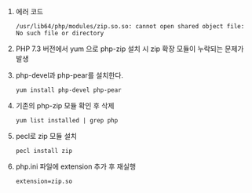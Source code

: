 1. 에러 코드

    ```
    /usr/lib64/php/modules/zip.so.so: cannot open shared object file: No such file or directory
    ```

2. PHP 7.3 버전에서 yum 으로 php-zip 설치 시 zip 확장 모듈이 누락되는 문제가 발생

3. php-devel과 php-pear를 설치한다.

    ```
    yum install php-devel php-pear
    ```

4. 기존의 php-zip 모듈 확인 후 삭제

    ```
    yum list installed | grep php
    ```

5. pecl로 zip 모듈 설치

    ```
    pecl install zip
    ```

6. php.ini 파일에 extension 추가 후 재실행

    ```
    extension=zip.so
    ```
